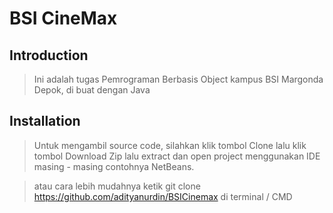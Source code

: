 # BSI CineMax

## Introduction

> Ini adalah tugas Pemrograman Berbasis Object kampus BSI Margonda Depok, di buat dengan Java

## Installation

> Untuk mengambil source code, silahkan klik tombol Clone lalu klik tombol Download Zip lalu extract dan open project menggunakan IDE masing - masing contohnya NetBeans.

>atau cara lebih mudahnya ketik git clone https://github.com/adityanurdin/BSICinemax di terminal / CMD
